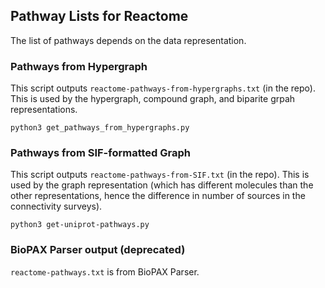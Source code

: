 ## Pathway Lists for Reactome

The list of pathways depends on the data representation.

### Pathways from Hypergraph
This script outputs `reactome-pathways-from-hypergraphs.txt` (in the repo).  This is used by the hypergraph, compound graph, and biparite grpah representations.

```
python3 get_pathways_from_hypergraphs.py
```

### Pathways from SIF-formatted Graph
This script outputs `reactome-pathways-from-SIF.txt` (in the repo). This is used by the graph representation (which has different molecules than the other representations, hence the difference in number of sources in the  connectivity surveys).

```
python3 get-uniprot-pathways.py 
```

### BioPAX Parser output (deprecated)
`reactome-pathways.txt` is from BioPAX Parser.  
